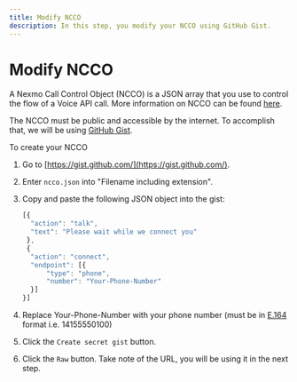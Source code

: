 ```yaml
---
title: Modify NCCO
description: In this step, you modify your NCCO using GitHub Gist.
---
```


# Modify NCCO

A Nexmo Call Control Object (NCCO) is a JSON array that you use to control the flow of a Voice API call. More information on NCCO can be found [here](https://developer.nexmo.com/voice/voice-api/ncco-reference).

The NCCO must be public and accessible by the internet. To accomplish that, we will be using [GitHub Gist](https://gist.github.com/).

To create your NCCO

1) Go to [https://gist.github.com/](https://gist.github.com/).

2) Enter ``ncco.json`` into "Filename including extension".
   
3) Copy and paste the following JSON object into the gist:

    ```javascript   
    [{
      "action": "talk",
      "text": "Please wait while we connect you"
     },
     {
      "action": "connect",
      "endpoint": [{
          "type": "phone",
          "number": "Your-Phone-Number"
      }]
    }]
    ```

4) Replace Your-Phone-Number with your phone number (must be in [E.164](https://developer.nexmo.com/concepts/guides/glossary#e-164-format) format i.e. 14155550100)

5) Click the `Create secret gist` button.

6) Click the `Raw` button. Take note of the URL, you will be using it in the next step.
